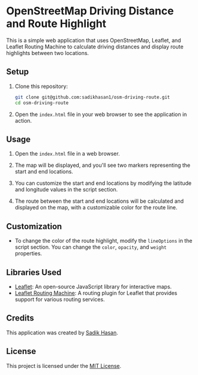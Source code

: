 # OpenStreetMap Driving Distance and Route Highlight

This is a simple web application that uses OpenStreetMap, Leaflet, and Leaflet Routing Machine to calculate driving distances and display route highlights between two locations.

## Setup

1. Clone this repository:

   ```bash
   git clone git@github.com:sadikhasan1/osm-driving-route.git
   cd osm-driving-route
   ```

2. Open the `index.html` file in your web browser to see the application in action.

## Usage

1. Open the `index.html` file in a web browser.

2. The map will be displayed, and you'll see two markers representing the start and end locations.

3. You can customize the start and end locations by modifying the latitude and longitude values in the script section.

4. The route between the start and end locations will be calculated and displayed on the map, with a customizable color for the route line.

## Customization

- To change the color of the route highlight, modify the `lineOptions` in the script section. You can change the `color`, `opacity`, and `weight` properties.

## Libraries Used

- [Leaflet](https://leafletjs.com/): An open-source JavaScript library for interactive maps.
- [Leaflet Routing Machine](http://www.liedman.net/leaflet-routing-machine/): A routing plugin for Leaflet that provides support for various routing services.

## Credits

This application was created by [Sadik Hasan](https://github.com/sadikhasan1).

## License

This project is licensed under the [MIT License](LICENSE).
```
